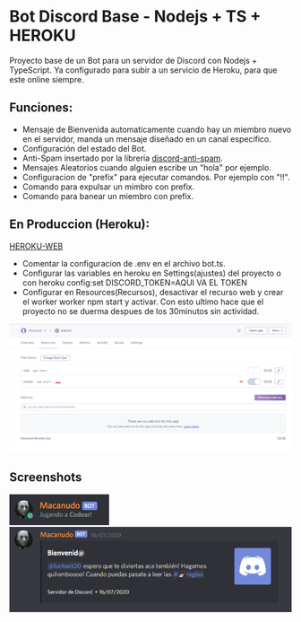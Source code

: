 # Bot Discord Base - Nodejs + TS + HEROKU

Proyecto base de un Bot para un servidor de Discord con Nodejs + TypeScript.
Ya configurado para subir a un servicio de Heroku, para que este online siempre.

## Funciones:
- Mensaje de Bienvenida automaticamente cuando hay un miembro nuevo en el servidor, manda un mensaje diseñado en un canal especifico.
- Configuración del estado del Bot.
- Anti-Spam insertado por la libreria [discord-anti-spam](https://github.com/Michael-J-Scofield/discord-anti-spam).
- Mensajes Aleatorios cuando alguien escribe un "hola" por ejemplo.
- Configuracion de "prefix" para ejecutar comandos. Por ejemplo con "!!".
- Comando para expulsar un mimbro con prefix.
- Comando para banear un miembro con prefix.

## En Produccion (Heroku):
[HEROKU-WEB](https://dashboard.heroku.com/)
- Comentar la configuracion de .env en el archivo bot.ts.
- Configurar las variables en heroku en Settings(ajustes) del proyecto o con
heroku config:set DISCORD_TOKEN=AQUI VA EL TOKEN
- Configurar en Resources(Recursos), desactivar el recurso web y crear el worker
worker npm start y activar.
Con esto ultimo hace que el proyecto no se duerma despues de los 30minutos sin actividad.

![Image description](screenbot3.png)


## Screenshots
![Image description](screenbot1.png)
![Image description](screenbot2.png)

